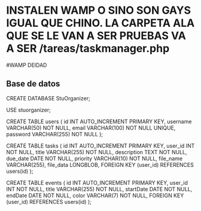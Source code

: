 # INSTALEN WAMP O SINO SON GAYS IGUAL QUE CHINO. LA CARPETA ALA QUE SE LE VAN A SER PRUEBAS VA A SER /tareas/taskmanager.php 
#WAMP DEIDAD
<h2>Base de datos</h2>
<p>CREATE DATABASE StuOrganizer;

USE stuorganizer;

CREATE TABLE users (
    id INT AUTO_INCREMENT PRIMARY KEY,
    username VARCHAR(50) NOT NULL,
    email VARCHAR(100) NOT NULL UNIQUE,
    password VARCHAR(255) NOT NULL
);

CREATE TABLE tasks (
    id INT AUTO_INCREMENT PRIMARY KEY,
    user_id INT NOT NULL,
    title VARCHAR(255) NOT NULL,
    description TEXT NOT NULL,
    due_date DATE NOT NULL,
    priority VARCHAR(10) NOT NULL,
    file_name VARCHAR(255),
    file_data LONGBLOB,
    FOREIGN KEY (user_id) REFERENCES users(id)
);

CREATE TABLE events (
    id INT AUTO_INCREMENT PRIMARY KEY,
    user_id INT NOT NULL,
    title VARCHAR(255) NOT NULL,
    startDate DATE NOT NULL,
    endDate DATE NOT NULL,
    color VARCHAR(7) NOT NULL,
    FOREIGN KEY (user_id) REFERENCES users(id)
);</p>